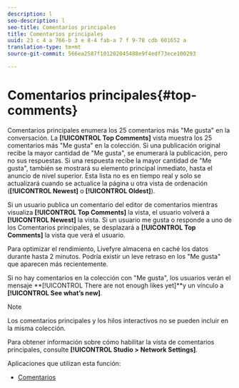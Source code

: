 ```yaml
---
description: l
seo-description: l
seo-title: Comentarios principales
title: Comentarios principales
uuid: 23 c 4 a 766-b 3 e 8-4 fab-a 7 f 9-78 cdb 601652 a
translation-type: tm+mt
source-git-commit: 566ea2587f101202045488e9f4edf73ece100293

---
```



# Comentarios principales{#top-comments}

Comentarios principales enumera los 25 comentarios más "Me gusta" en la conversación. La **[!UICONTROL Top Comments]** vista muestra los 25 comentarios más "Me gusta" en la colección. Si una publicación original recibe la mayor cantidad de "Me gusta", se enumerará la publicación, pero no sus respuestas. Si una respuesta recibe la mayor cantidad de "Me gusta", también se mostrará su elemento principal inmediato, hasta el anuncio de nivel superior. Esta lista no es en tiempo real y solo se actualizará cuando se actualice la página u otra vista de ordenación (**[!UICONTROL Newest]** o **[!UICONTROL Oldest]**).

Si un usuario publica un comentario del editor de comentarios mientras visualiza **[!UICONTROL Top Comments]** la vista, el usuario volverá a **[!UICONTROL Newest]** la vista. Si un usuario me gusta o responde a uno de los Comentarios principales, se desplazará a **[!UICONTROL Top Comments]** la vista que verá el usuario.

Para optimizar el rendimiento, Livefyre almacena en caché los datos durante hasta 2 minutos. Podría existir un leve retraso en los "Me gusta" que aparecen más recientemente.

Si no hay comentarios en la colección con "Me gusta", los usuarios verán el mensaje **[!UICONTROL There are not enough likes yet]**y un vínculo a **[!UICONTROL See what’s new]**.

>[!NOTE]
>
>Los comentarios principales y los hilos interactivos no se pueden incluir en la misma colección.

Para obtener información sobre cómo habilitar la vista de comentarios principales, consulte **[!UICONTROL Studio > Network Settings]**.

Aplicaciones que utilizan esta función:

* [Comentarios](/help/using/c-about-apps/c-comments/c-comments.md)

